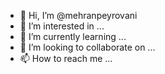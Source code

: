 - 👋 Hi, I’m @mehranpeyrovani
- 👀 I’m interested in ...
- 🌱 I’m currently learning ...
- 💞️ I’m looking to collaborate on ...
- 📫 How to reach me ...

<!---
mehranpeyrovani/mehranpeyrovani is a ✨ special ✨ repository because its `README.md` (this file) appears on your GitHub profile.
You can click the Preview link to take a look at your changes.
--->
